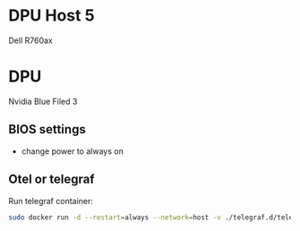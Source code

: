 # DPU Host 5

Dell R760ax

# DPU

Nvidia Blue Filed 3

## BIOS settings

- change power to always on

## Otel or telegraf

Run telegraf container:

```bash
sudo docker run -d --restart=always --network=host -v ./telegraf.d/telegraf.conf:/etc/telegraf/telegraf.conf docker.io/library/telegraf:1.31
```
